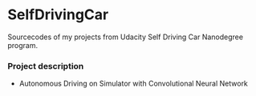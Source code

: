 # SelfDrivingCar
Sourcecodes of my projects from Udacity Self Driving Car Nanodegree program.

### Project description
- Autonomous Driving on Simulator with Convolutional Neural Network
